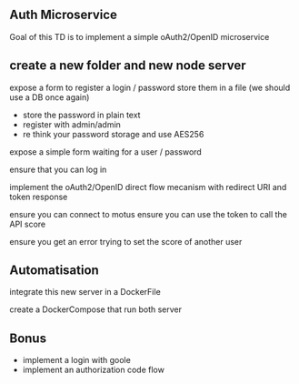 ## Auth Microservice

Goal of this TD is to implement a simple oAuth2/OpenID microservice


## create a new folder and new node server

expose a form to register a login / password
store them in a file (we should use a DB once again)
- store the password in plain text
- register with admin/admin
- re think your password storage and use AES256

expose a simple form waiting for a user / password

ensure that you can log in

implement the oAuth2/OpenID direct flow mecanism with redirect URI and token response

ensure you can connect to motus
ensure you can use the token to call the API score 

ensure you get an error trying to set the score of another user


## Automatisation

integrate this new server in a DockerFile

 create a DockerCompose that run both server

## Bonus 

- implement a login with goole
- implement an authorization code flow

